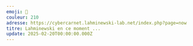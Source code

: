 ```yaml
---
emoji: 📡
couleur: 210
adresse: https://cybercarnet.lahminewski-lab.net/index.php?page=now
titre: Lahminewski en ce moment ...
update: 2025-02-20T00:00:00.000Z
---
```

